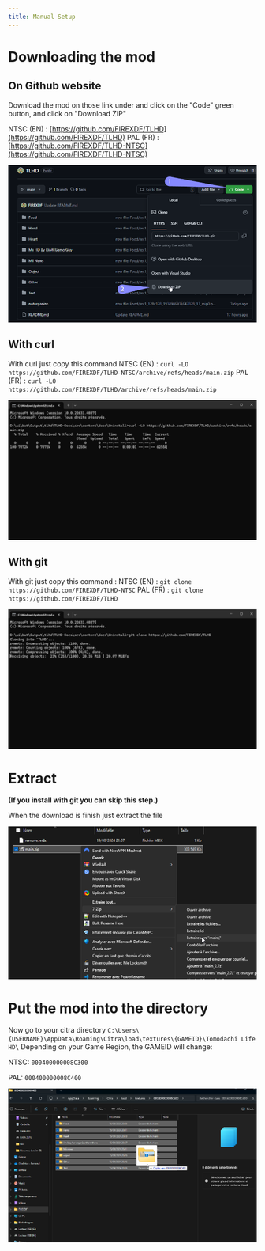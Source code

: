 ```yaml
---
title: Manual Setup
---
```


# Downloading the mod

## On Github website

Download the mod on those link under and click on the "Code" green button, and click on "Download ZIP"

NTSC (EN) : [https://github.com/FIREXDF/TLHD](https://github.com/FIREXDF/TLHD)
PAL (FR) : [https://github.com/FIREXDF/TLHD-NTSC](https://github.com/FIREXDF/TLHD-NTSC)

![1](https://raw.githubusercontent.com/FIREXDF/TLHD-Docs/main/public/img/manual/1.png)

## With curl

With curl just copy this command
NTSC (EN) : `curl -LO https://github.com/FIREXDF/TLHD-NTSC/archive/refs/heads/main.zip`
PAL (FR) : `curl -LO https://github.com/FIREXDF/TLHD/archive/refs/heads/main.zip`

![2](https://raw.githubusercontent.com/FIREXDF/TLHD-Docs/main/public/img/manual/2.png)

## With git

With git just copy this command : 
NTSC (EN) : `git clone https://github.com/FIREXDF/TLHD-NTSC`
PAL (FR) : `git clone https://github.com/FIREXDF/TLHD`

![3](https://raw.githubusercontent.com/FIREXDF/TLHD-Docs/main/public/img/manual/3.png)

# Extract
**(If you install with git you can skip this step.)**

When the download is finish just extract the file

![4](https://raw.githubusercontent.com/FIREXDF/TLHD-Docs/main/public/img/manual/4.png)

# Put the mod into the directory

Now go to your citra directory `C:\Users\{USERNAME}\AppData\Roaming\Citra\load\textures\{GAMEID}\Tomodachi Life HD\` Depending on your Game Region, the GAMEID will change:

NTSC: `000400000008C300`

PAL: `000400000008C400`

![5](https://raw.githubusercontent.com/FIREXDF/TLHD-Docs/main/public/img/manual/5.png)
